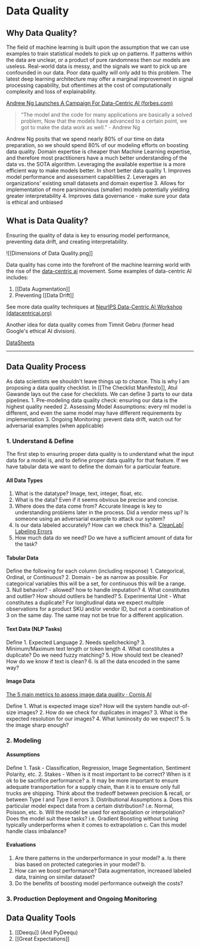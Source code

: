 # Data Quality 
## Why Data Quality?
The field of machine learning is built upon the assumption that we can use examples to train statistical models to pick up on patterns. If patterns within the data are unclear, or a product of pure randomness then our models are useless. Real-world data is messy, and the signals we want to pick up are confounded in our data. Poor data quality will only add to this problem. The latest deep learning architecture may offer a marginal improvement in signal processing capability, but oftentimes at the cost of computationally complexity and loss of explainability. 

[Andrew Ng Launches A Campaign For Data-Centric AI (forbes.com)](https://www.forbes.com/sites/gilpress/2021/06/16/andrew-ng-launches-a-campaign-for-data-centric-ai/?sh=7e91c92a74f5)

>“The model and the code for many applications are basically a solved problem, Now that the models have advanced to a certain point, we got to make the data work as well.” - Andrew Ng

Andrew Ng posits that we spend nearly 80% of our time on data preparation, so we should spend 80% of our modeling efforts on boosting data quality. Domain expertise is cheaper than Machine Learning expertise, and therefore most practitioners have a much better understanding of the data vs. the SOTA algorithm. Leveraging the available expertise is a more efficient way to make models better. In short better data quality
	1. Improves model performance and assessment capabilities 
	2. Leverages an organizations' existing small datasets and domain expertise 
	3. Allows for implementation of more parsimonious (smaller) models potentially yielding greater interpretability 
	4. Improves data governance - make sure your data is ethical and unbiased

## What is Data Quality?
Ensuring the quality of data is key to ensuring model performance, preventing data drift, and creating interpretability. 

![[Dimensions of Data Quality.png]]

Data quality has come into the forefront of the machine learning world with the rise of the [data-centric ai](https://datacentricai.org/) movement. Some examples of data-centric AI includes: 
1. [[Data Augmentation]]
2. Preventing [[Data Drift]]

See more data quality techniques at [NeurIPS Data-Centric AI Workshop (datacentricai.org)](https://datacentricai.org/neurips21/)

Another idea for data quality comes from Timnit Gebru (former head Google's ethical AI division). 

[DataSheets](https://arxiv.org/pdf/1803.09010.pdf)

***
## Data Quality Process 
As data scientists we shouldn't leave things up to chance. This is why I am proposing a data quality checklist. In [[The Checklist Manifesto]], Atul Gawande lays out the case for checklists. We can define 3 parts to our data pipelines. 
	1. Pre-modeling data quality check: ensuring our data is the highest quality needed
	2. Assessing Model Assumptions: every ml model is different, and even the same model may have different requirements by implementation
	3. Ongoing Monitoring: prevent data drift, watch out for adversarial examples (when applicable)

### 1. Understand & Define
The first step to ensuring proper data quality is to understand what the input data for a model is, and to define proper data quality for that feature. If we have tabular data we want to define the domain for a particular feature. 

#### All Data Types
1. What is the datatype? Image, text, integer, float, etc. 
2. What is the data? Even if it seems obvious be precise and concise. 
3. Where does the data come from? Accurate lineage is key to understanding problems later in the process. Did a vendor mess up? Is someone using an adversarial example to attack our system? 
4. Is our data labeled accurately? How can we check this? 
	a. [CleanLab| Labeling Errors](https://github.com/cleanlab/label-errors)
5. How much data do we need? Do we have a sufficient amount of data for the task? 

#### Tabular Data
Define the following for each column (including response) 
	1. Categorical, Ordinal, or Continuous? 
	2. Domain - be as narrow as possible. For categorical variables this will be a set, for continuous this will be a range.  
	3. Null behavior? - allowed? how to handle imputation? 
	4. What constitutes and outlier? How should outliers be handled? 
	5. Experimental Unit - What constitutes a duplicate? For longitudinal data we expect multiple observations for a product SKU and/or vendor ID, but not a combination of 3 on the same day. The same may not be true for a different application. 

#### Text Data (NLP Tasks)
Define
	1. Expected Language 
	2. Needs spellchecking? 
	3. Minimum/Maximum text length or token length
	4. What constitutes a duplicate? Do we need fuzzy matching? 
	5. How should text be cleaned? How do we know if text is clean? 
	6. Is all the data encoded in the same way?

#### Image Data 
[The 5 main metrics to assess image data quality · Cornis AI](https://ai.cornis.fr/the-5-main-metrics-to-assess-image-data-quality/)

Define
	1. What is expected image size? How will the system handle out-of-size images?
	2. How do we check for duplicates in images? 
	3. What is the expected resolution for our images? 
	4. What luminosity do we expect? 
	5. Is the image sharp enough? 

### 2. Modeling
#### Assumptions
Define
	1. Task - Classification, Regression, Image Segmentation, Sentiment Polarity, etc. 
	2. Stakes - When is it most important to be correct? When is it ok to be sacrifice performance? 
		a. It may be more important to ensure adequate transportation for a supply chain, than it is to ensure only full trucks are shipping. Think about the tradeoff between precision & recall, or between Type I and Type II errors 
	 3. Distributional Assumptions 
		 a. Does this particular model expect data from a certain distribution? i.e. Normal, Poisson, etc. 
		 b. Will the model be used for extrapolation or interpolation? Does the model suit these tasks? i.e. Gradient Boosting without tuning typically underperforms when it comes to extrapolation 
		 c. Can this model handle class imbalance? 

#### Evaluations 
1. Are there patterns in the underperformance in your model? 
	a. Is there bias based on protected categories in your model? 
	b. 
2. How can we boost performance? Data augmentation, increased labeled data, training on similar dataset? 
3. Do the benefits of boosting model performance outweigh the costs? 

### 3. Production Deployment and Ongoing Monitoring


## Data Quality Tools 
1. [[Deequ]] (And PyDeequ)
2. [[Great Expectations]]


